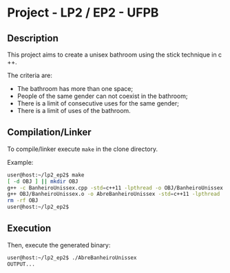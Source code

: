 # Project - LP2 / EP2 - UFPB

## Description

This project aims to create a unisex bathroom using the stick technique in c ++.

The criteria are:

- The bathroom has more than one space;
- People of the same gender can not coexist in the bathroom;
- There is a limit of consecutive uses for the same gender;
- There is a limit of uses of the bathroom.

## Compilation/Linker

To compile/linker execute `make` in the clone directory.

Example:

```bash
user@host:~/lp2_ep2$ make
[ -d OBJ ] || mkdir OBJ
g++ -c BanheiroUnissex.cpp -std=c++11 -lpthread -o OBJ/BanheiroUnissex.o
g++ OBJ/BanheiroUnissex.o -o AbreBanheiroUnissex -std=c++11 -lpthread
rm -rf OBJ
user@host:~/lp2_ep2$
```

## Execution

Then, execute the generated binary:

```bash
user@host:~/lp2_ep2$ ./AbreBanheiroUnissex
OUTPUT...
```

